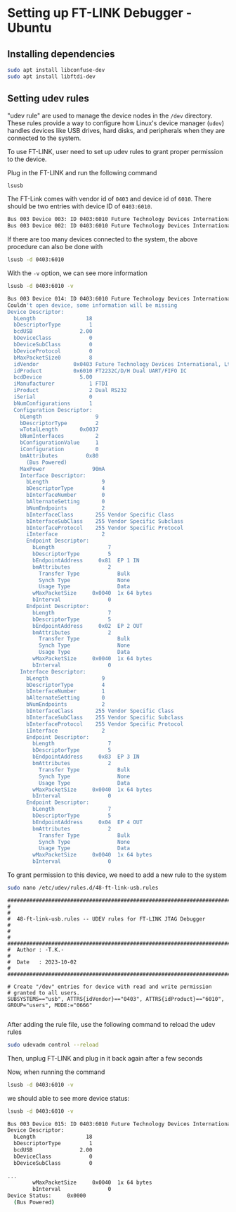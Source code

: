 # Setting up FT-LINK Debugger - Ubuntu

## Installing dependencies

```bash
sudo apt install libconfuse-dev
sudo apt install libftdi-dev
```



## Setting udev rules

"udev rule" are used to manage the device nodes in the `/dev` directory. These rules provide a way to configure how Linux's device manager (`udev`) handles devices like USB drives, hard disks, and peripherals when they are connected to the system.

To use FT-LINK, user need to set up udev rules to grant proper permission to the device.



Plug in the FT-LINK and run the following command

```bash
lsusb
```



The FT-Link comes with vendor id of `0403` and device id of `6010`. There should be two entries with device ID of `0403:6010`.&#x20;

```bash
Bus 003 Device 003: ID 0403:6010 Future Technology Devices International, Ltd FT2232C/D/H Dual UART/FIFO IC
Bus 003 Device 002: ID 0403:6010 Future Technology Devices International, Ltd FT2232C/D/H Dual UART/FIFO IC
```



If there are too many devices connected to the system, the above procedure can also be done with&#x20;

```bash
lsusb -d 0403:6010
```



With the `-v` option, we can see more information

```bash
lsusb -d 0403:6010 -v

Bus 003 Device 014: ID 0403:6010 Future Technology Devices International, Ltd FT2232C/D/H Dual UART/FIFO IC
Couldn't open device, some information will be missing
Device Descriptor:
  bLength                18
  bDescriptorType         1
  bcdUSB               2.00
  bDeviceClass            0 
  bDeviceSubClass         0 
  bDeviceProtocol         0 
  bMaxPacketSize0         8
  idVendor           0x0403 Future Technology Devices International, Ltd
  idProduct          0x6010 FT2232C/D/H Dual UART/FIFO IC
  bcdDevice            5.00
  iManufacturer           1 FTDI
  iProduct                2 Dual RS232
  iSerial                 0 
  bNumConfigurations      1
  Configuration Descriptor:
    bLength                 9
    bDescriptorType         2
    wTotalLength       0x0037
    bNumInterfaces          2
    bConfigurationValue     1
    iConfiguration          0 
    bmAttributes         0x80
      (Bus Powered)
    MaxPower               90mA
    Interface Descriptor:
      bLength                 9
      bDescriptorType         4
      bInterfaceNumber        0
      bAlternateSetting       0
      bNumEndpoints           2
      bInterfaceClass       255 Vendor Specific Class
      bInterfaceSubClass    255 Vendor Specific Subclass
      bInterfaceProtocol    255 Vendor Specific Protocol
      iInterface              2 
      Endpoint Descriptor:
        bLength                 7
        bDescriptorType         5
        bEndpointAddress     0x81  EP 1 IN
        bmAttributes            2
          Transfer Type            Bulk
          Synch Type               None
          Usage Type               Data
        wMaxPacketSize     0x0040  1x 64 bytes
        bInterval               0
      Endpoint Descriptor:
        bLength                 7
        bDescriptorType         5
        bEndpointAddress     0x02  EP 2 OUT
        bmAttributes            2
          Transfer Type            Bulk
          Synch Type               None
          Usage Type               Data
        wMaxPacketSize     0x0040  1x 64 bytes
        bInterval               0
    Interface Descriptor:
      bLength                 9
      bDescriptorType         4
      bInterfaceNumber        1
      bAlternateSetting       0
      bNumEndpoints           2
      bInterfaceClass       255 Vendor Specific Class
      bInterfaceSubClass    255 Vendor Specific Subclass
      bInterfaceProtocol    255 Vendor Specific Protocol
      iInterface              2 
      Endpoint Descriptor:
        bLength                 7
        bDescriptorType         5
        bEndpointAddress     0x83  EP 3 IN
        bmAttributes            2
          Transfer Type            Bulk
          Synch Type               None
          Usage Type               Data
        wMaxPacketSize     0x0040  1x 64 bytes
        bInterval               0
      Endpoint Descriptor:
        bLength                 7
        bDescriptorType         5
        bEndpointAddress     0x04  EP 4 OUT
        bmAttributes            2
          Transfer Type            Bulk
          Synch Type               None
          Usage Type               Data
        wMaxPacketSize     0x0040  1x 64 bytes
        bInterval               0
```



To grant permission to this device, we need to add a new rule to the system

```bash
sudo nano /etc/udev/rules.d/48-ft-link-usb.rules
```

<pre class="language-bash"><code class="lang-bash">###########################################################################
#                                                                         #
#  48-ft-link-usb.rules -- UDEV rules for FT-LINK JTAG Debugger           #
#                                                                         #
###########################################################################
#  Author : -T.K.-                                                        #
#  Date   : 2023-10-02                                                    #
###########################################################################

# Create "/dev" entries for device with read and write permission         
# granted to all users.
SUBSYSTEMS=="usb", ATTRS{idVendor}=="0403", ATTRS{idProduct}=="6010", GROUP="users", MODE:="0666"
<strong>
</strong></code></pre>

After adding the rule file, use the following command to reload the udev rules

```bash
sudo udevadm control --reload
```



Then, unplug FT-LINK and plug in it back again after a few seconds



Now, when running the command

```bash
lsusb -d 0403:6010 -v
```

we should able to see more device status:

```bash
lsusb -d 0403:6010 -v

Bus 003 Device 015: ID 0403:6010 Future Technology Devices International, Ltd FT2232C/D/H Dual UART/FIFO IC
Device Descriptor:
  bLength                18
  bDescriptorType         1
  bcdUSB               2.00
  bDeviceClass            0 
  bDeviceSubClass         0 
  
...
        wMaxPacketSize     0x0040  1x 64 bytes
        bInterval               0
Device Status:     0x0000
  (Bus Powered)
```





